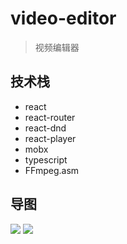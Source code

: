 # video-editor
> 视频编辑器

## 技术栈

- react
- react-router
- react-dnd
- react-player
- mobx
- typescript
- FFmpeg.asm

## 导图

![](https://cdn.jsdelivr.net/gh/zenquan/diagrams@master/img/video-editor.png)
![](https://cdn.jsdelivr.net/gh/zenquan/diagrams@master/img/%E8%A7%86%E9%A2%91%E5%BA%94%E7%94%A81.png)